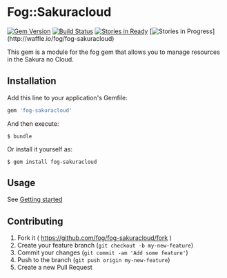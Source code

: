 # Fog::Sakuracloud

[![Gem Version](https://badge.fury.io/rb/fog-sakuracloud.svg)](http://badge.fury.io/rb/fog-sakuracloud)
[![Build Status](https://travis-ci.org/fog/fog-sakuracloud.svg?branch=master)](https://travis-ci.org/fog/fog-sakuracloud)
[![Stories in Ready](https://badge.waffle.io/fog/fog-sakuracloud.svg?label=ready&title=Ready)](http://waffle.io/fog/fog-sakuracloud) 
[![Stories in Progress](https://badge.waffle.io/fog/fog-sakuracloud.svg?label=In%20Progress&title=In%20Progress')](http://waffle.io/fog/fog-sakuracloud) 

This gem is a module for the fog gem that allows you to manage resources in the Sakura no Cloud.

## Installation

Add this line to your application's Gemfile:

```ruby
gem 'fog-sakuracloud'
```

And then execute:

    $ bundle

Or install it yourself as:

    $ gem install fog-sakuracloud

## Usage

See [Getting started](https://github.com/higanworks/fog-sakuracloud/wiki/Getting-started-for-SakuraCloud)

## Contributing

1. Fork it ( https://github.com/fog/fog-sakuracloud/fork )
2. Create your feature branch (`git checkout -b my-new-feature`)
3. Commit your changes (`git commit -am 'Add some feature'`)
4. Push to the branch (`git push origin my-new-feature`)
5. Create a new Pull Request
